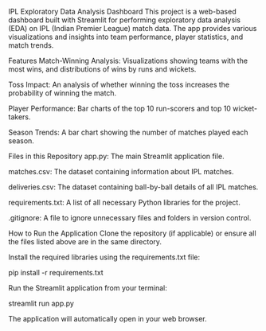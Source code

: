 IPL Exploratory Data Analysis Dashboard
This project is a web-based dashboard built with Streamlit for performing exploratory data analysis (EDA) on IPL (Indian Premier League) match data. The app provides various visualizations and insights into team performance, player statistics, and match trends.

Features
Match-Winning Analysis: Visualizations showing teams with the most wins, and distributions of wins by runs and wickets.

Toss Impact: An analysis of whether winning the toss increases the probability of winning the match.

Player Performance: Bar charts of the top 10 run-scorers and top 10 wicket-takers.

Season Trends: A bar chart showing the number of matches played each season.

Files in this Repository
app.py: The main Streamlit application file.

matches.csv: The dataset containing information about IPL matches.

deliveries.csv: The dataset containing ball-by-ball details of all IPL matches.

requirements.txt: A list of all necessary Python libraries for the project.

.gitignore: A file to ignore unnecessary files and folders in version control.

How to Run the Application
Clone the repository (if applicable) or ensure all the files listed above are in the same directory.

Install the required libraries using the requirements.txt file:

pip install -r requirements.txt

Run the Streamlit application from your terminal:

streamlit run app.py

The application will automatically open in your web browser.